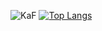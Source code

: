 ![KaF]([https://i.pximg.net/img-original/img/2022/08/18/11/55/40/100573601_p0.png](https://kamitsubaki.jp/wp-content/uploads/2020/09/c36a4eaae44eb84c4a9095aa065aaa36.png) "KaF")
[![Top Langs](https://github-readme-stats.vercel.app/api/top-langs/?username=FlandreScarlet36&layout=compact)](https://github.com/anuraghazra/github-readme-stats)
